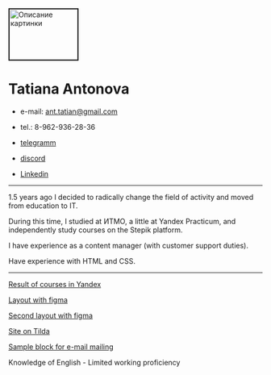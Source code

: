 <image src="https://img.hhcdn.ru/photo/727472589.jpeg?t=1688138882&h=1cnnLM_eke85ihQAhOHlVg" border="2px solid blue" height="100px" width="135px" alt="Описание картинки">
  
# Tatiana Antonova  

* e-mail: ant.tatian@gmail.com  
  
* tel.: 8-962-936-28-36  
  
* [telegramm](@Ant_Tatian)  
  
* [discord](anttatian#2136)  
  
* [Linkedin](https://www.linkedin.com/in/ant-tatian/)  

---

1.5 years ago I decided to radically change the field of activity and moved from education to IT.  

During this time, I studied at ИТМО, a little at Yandex Practicum, and independently study courses on the Stepik platform.  

I have experience as a content manager (with customer support duties).  

Have experience with HTML and CSS.  

***

[Result of courses in Yandex](https://github.com/Anttatian/how-to-learn)  

[Layout with figma](https://github.com/Anttatian/Figma_manicure.git)  

[Second layout with figma](https://github.com/Anttatian/MaketForFigmaAliviLanding)  

[Site on Tilda](http://lakisnails.tilda.ws)  

[Sample block for e-mail mailing](https://github.com/Anttatian/ForE-mailMailing.git)  

Knowledge of English - Limited working proficiency  
